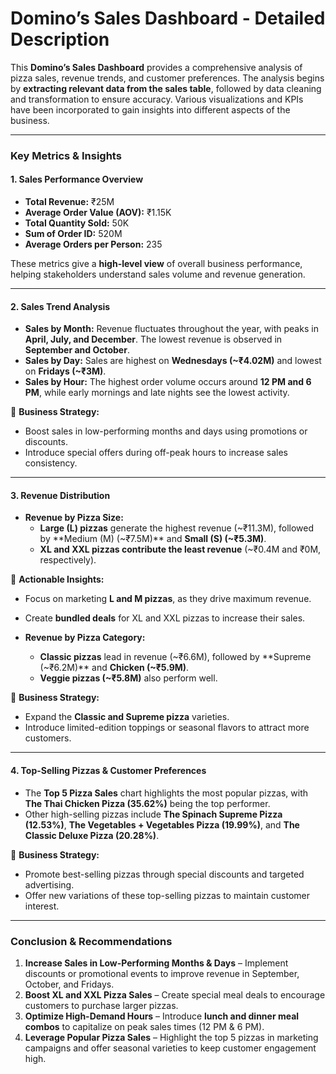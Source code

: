 # **Domino’s Sales Dashboard - Detailed Description**  

This **Domino’s Sales Dashboard** provides a comprehensive analysis of pizza sales, revenue trends, and customer preferences. The analysis begins by **extracting relevant data from the sales table**, followed by data cleaning and transformation to ensure accuracy. Various visualizations and KPIs have been incorporated to gain insights into different aspects of the business.

---

### **Key Metrics & Insights**  

#### **1. Sales Performance Overview**  
- **Total Revenue:** ₹25M  
- **Average Order Value (AOV):** ₹1.15K  
- **Total Quantity Sold:** 50K  
- **Sum of Order ID:** 520M  
- **Average Orders per Person:** 235  

These metrics give a **high-level view** of overall business performance, helping stakeholders understand sales volume and revenue generation.

---

#### **2. Sales Trend Analysis**  
- **Sales by Month:** Revenue fluctuates throughout the year, with peaks in **April, July, and December**. The lowest revenue is observed in **September and October**.  
- **Sales by Day:** Sales are highest on **Wednesdays (~₹4.02M)** and lowest on **Fridays (~₹3M)**.  
- **Sales by Hour:** The highest order volume occurs around **12 PM and 6 PM**, while early mornings and late nights see the lowest activity.  

🔹 **Business Strategy:**  
- Boost sales in low-performing months and days using promotions or discounts.  
- Introduce special offers during off-peak hours to increase sales consistency.  

---

#### **3. Revenue Distribution**  
- **Revenue by Pizza Size:**  
  - **Large (L) pizzas** generate the highest revenue (~₹11.3M), followed by **Medium (M) (~₹7.5M)** and **Small (S) (~₹5.3M)**.  
  - **XL and XXL pizzas contribute the least revenue** (~₹0.4M and ₹0M, respectively).  

🔹 **Actionable Insights:**  
- Focus on marketing **L and M pizzas**, as they drive maximum revenue.  
- Create **bundled deals** for XL and XXL pizzas to increase their sales.

- **Revenue by Pizza Category:**  
  - **Classic pizzas** lead in revenue (~₹6.6M), followed by **Supreme (~₹6.2M)** and **Chicken (~₹5.9M)**.  
  - **Veggie pizzas (~₹5.8M)** also perform well.  

🔹 **Business Strategy:**  
- Expand the **Classic and Supreme pizza** varieties.  
- Introduce limited-edition toppings or seasonal flavors to attract more customers.

---

#### **4. Top-Selling Pizzas & Customer Preferences**  
- The **Top 5 Pizza Sales** chart highlights the most popular pizzas, with **The Thai Chicken Pizza (35.62%)** being the top performer.  
- Other high-selling pizzas include **The Spinach Supreme Pizza (12.53%)**, **The Vegetables + Vegetables Pizza (19.99%)**, and **The Classic Deluxe Pizza (20.28%)**.  

🔹 **Business Strategy:**  
- Promote best-selling pizzas through special discounts and targeted advertising.  
- Offer new variations of these top-selling pizzas to maintain customer interest.  

---

### **Conclusion & Recommendations**  
1. **Increase Sales in Low-Performing Months & Days** – Implement discounts or promotional events to improve revenue in September, October, and Fridays.  
2. **Boost XL and XXL Pizza Sales** – Create special meal deals to encourage customers to purchase larger pizzas.  
3. **Optimize High-Demand Hours** – Introduce **lunch and dinner meal combos** to capitalize on peak sales times (12 PM & 6 PM).  
4. **Leverage Popular Pizza Sales** – Highlight the top 5 pizzas in marketing campaigns and offer seasonal varieties to keep customer engagement high.  
